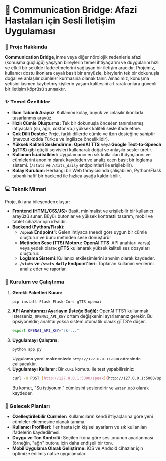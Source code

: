 # 🌉 Communication Bridge: Afazi Hastaları için Sesli İletişim Uygulaması

### 🚀 Proje Hakkında

**Communication Bridge**, inme veya diğer nörolojik nedenlerle afazi (konuşma güçlüğü) yaşayan bireylerin temel ihtiyaçlarını ve duygularını hızlı ve etkili bir şekilde ifade etmelerini sağlayan bir iletişim aracıdır. Projemiz, kullanıcı dostu ikonlara dayalı basit bir arayüzle, bireylerin tek bir dokunuşla doğal ve anlaşılır cümleler kurmasına olanak tanır. Amacımız, konuşma yetisini kısmen kaybetmiş kişilerin yaşam kalitesini artırarak onlara güvenli bir iletişim köprüsü sunmaktır.

### ✨ Temel Özellikler

* **İkon Tabanlı Arayüz:** Kullanımı kolay, büyük ve anlaşılır ikonlarla tasarlanmış arayüz.
* **Hızlı Cümle Oluşturma:** Tek bir dokunuşla önceden tanımlanmış ihtiyaçları (su, ağrı, doktor vb.) yüksek kaliteli sesle ifade etme.
* **Çok Dilli Destek:** Proje, farklı dillerde cümle ve ikon desteğine sahiptir (mevcut kodda Türkçe ve İngilizce önceliklidir).
* **Yüksek Kaliteli Seslendirme:** **OpenAI TTS** veya **Google Text-to-Speech (gTTS)** gibi güçlü servisleri kullanarak doğal ve anlaşılır sesler üretir.
* **Kullanım İstatistikleri:** Uygulamanın en sık kullanılan ihtiyaçlarını ve cümlelerini anonim olarak kaydeden ve analiz eden basit bir loglama sistemi. (`/stats` ve `/stats_daily` endpointleri ile erişilebilir).
* **Kolay Kurulum:** Herhangi bir Web tarayıcısında çalışabilen, Python/Flask tabanlı hafif bir backend ile hızlıca ayağa kaldırılabilir.

### 💻 Teknik Mimari

Proje, iki ana bileşenden oluşur:
* **Frontend (HTML/CSS/JS):** Basit, minimalist ve erişilebilir bir kullanıcı arayüzü sunar. Büyük butonlar ve yüksek kontrastlı tasarım, mobil ve tablet cihazlar için idealdir.
* **Backend (Python/Flask):**
    * **`/speak` Endpoint'i:** Gelen ihtiyaca (need) göre uygun bir cümle oluşturur ve bunu metinden sese dönüştürür.
    * **Metinden Sese (TTS) Motoru:** **OpenAI TTS** (API anahtarı varsa) veya yedek olarak **gTTS** kullanarak yüksek kaliteli ses dosyaları oluşturur.
    * **Loglama Sistemi:** Kullanıcı etkileşimlerini anonim olarak kaydeder.
    * **`/stats` ve `/stats_daily` Endpoint'leri:** Toplanan kullanım verilerini analiz eder ve raporlar.

### 🔧 Kurulum ve Çalıştırma

1.  **Gerekli Paketleri Kurun:**
    ```bash
    pip install Flask Flask-Cors gTTS openai
    ```
2.  **API Anahtarınızı Ayarlayın (İsteğe Bağlı):**
    OpenAI TTS'i kullanmak isterseniz, `OPENAI_API_KEY` ortam değişkenini ayarlamanız gerekir. Bu opsiyoneldir; anahtar yoksa sistem otomatik olarak gTTS'e düşer.
    ```bash
    export OPENAI_API_KEY="sk-..."
    ```
3.  **Uygulamayı Çalıştırın:**
    ```bash
    python app.py
    ```
    Uygulama yerel makinenizde `http://127.0.0.1:5000` adresinde çalışacaktır.
4.  **Uygulamayı Kullanın:**
    Bir `cURL` komutu ile test yapabilirsiniz:
    ```bash
    curl -X POST [http://127.0.0.1:5000/speak](http://127.0.0.1:5000/speak) -H "Content-Type: application/json" -d '{"need": "water"}' --output water.mp3
    ```
    Bu komut, "Su istiyorum." cümlesini seslendirir ve `water.mp3` olarak kaydeder.

### 📝 Gelecek Planları

* **Özelleştirilebilir Cümleler:** Kullanıcıların kendi ihtiyaçlarına göre yeni cümleler eklemesine olanak tanıma.
* **Kullanıcı Profilleri:** Her hasta için kişisel ayarların ve sık kullanılan ifadelerin kaydedilmesi.
* **Duygu ve Ton Kontrolü:** Seçilen ikona göre ses tonunun ayarlanması (örneğin, "ağrı" butonu için daha endişeli bir ton).
* **Mobil Uygulama Olarak Geliştirme:** iOS ve Android cihazlar için optimize edilmiş native uygulamalar.
